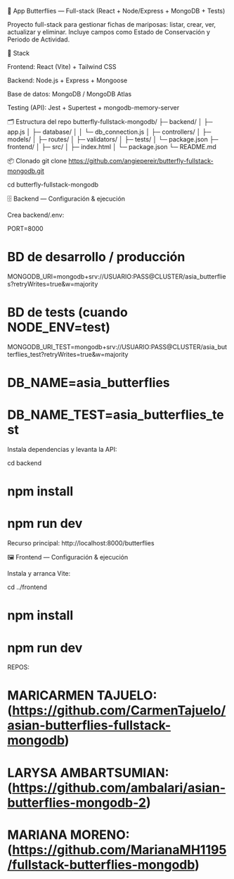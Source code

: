 🦋 App Butterflies — Full-stack (React + Node/Express + MongoDB + Tests)

Proyecto full-stack para gestionar fichas de mariposas: listar, crear, ver, actualizar y eliminar.
Incluye campos como Estado de Conservación y Periodo de Actividad.

🧰 Stack

Frontend: React (Vite) + Tailwind CSS

Backend: Node.js + Express + Mongoose

Base de datos: MongoDB / MongoDB Atlas

Testing (API): Jest + Supertest + mongodb-memory-server

🗂️ Estructura del repo
butterfly-fullstack-mongodb/
├─ backend/
│  ├─ app.js
│  ├─ database/
│  │  └─ db_connection.js
│  ├─ controllers/
│  ├─ models/
│  ├─ routes/
│  ├─ validators/
│  ├─ tests/
│  └─ package.json
├─ frontend/
│  ├─ src/
│  ├─ index.html
│  └─ package.json
└─ README.md

📦 Clonado
git clone https://github.com/angiepereir/butterfly-fullstack-mongodb.git

cd butterfly-fullstack-mongodb

🗄️ Backend — Configuración & ejecución

Crea backend/.env:

PORT=8000

# BD de desarrollo / producción
MONGODB_URI=mongodb+srv://USUARIO:PASS@CLUSTER/asia_butterflies?retryWrites=true&w=majority

# BD de tests (cuando NODE_ENV=test)
MONGODB_URI_TEST=mongodb+srv://USUARIO:PASS@CLUSTER/asia_butterflies_test?retryWrites=true&w=majority


# DB_NAME=asia_butterflies
# DB_NAME_TEST=asia_butterflies_test


Instala dependencias y levanta la API:

cd backend

# npm install

# npm run dev



Recurso principal: http://localhost:8000/butterflies

🖼 Frontend — Configuración & ejecución


Instala y arranca Vite:

cd ../frontend

# npm install

# npm run dev


REPOS:
# MARICARMEN TAJUELO: (https://github.com/CarmenTajuelo/asian-butterflies-fullstack-mongodb)

# LARYSA AMBARTSUMIAN: (https://github.com/ambalari/asian-butterflies-mongodb-2)

# MARIANA MORENO: (https://github.com/MarianaMH1195/fullstack-butterflies-mongodb)



